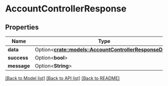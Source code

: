 # AccountControllerResponse

## Properties

| Name        | Type                                                                                                           | Description | Notes       |
| ----------- | -------------------------------------------------------------------------------------------------------------- | ----------- | ----------- |
| **data**    | Option<[**crate::models::AccountControllerResponseData**](../../rust/docs/AccountControllerResponse\_data.md)> |             | \[optional] |
| **success** | Option<**bool**>                                                                                               |             | \[optional] |
| **message** | Option<**String**>                                                                                             |             | \[optional] |

[\[Back to Model list\]](./#documentation-for-models) [\[Back to API list\]](./#documentation-for-api-endpoints) [\[Back to README\]](./)
